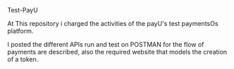 Test-PayU

At This repository i charged the activities of the payU's test paymentsOs platform.

I posted the different APIs run and test on POSTMAN for the flow of payments are described, also the required website that models the creation of a token.
